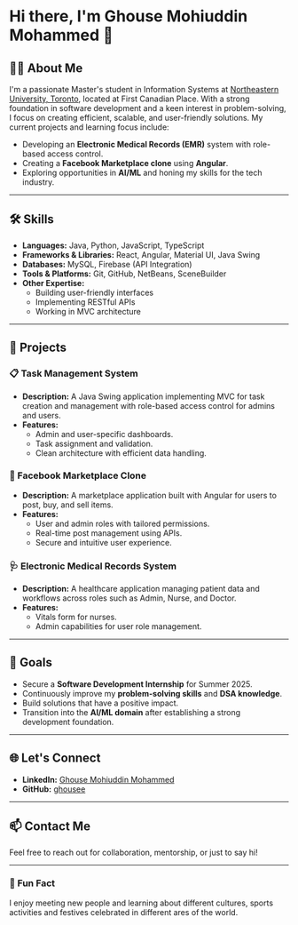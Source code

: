 # Hi there, I'm Ghouse Mohiuddin Mohammed 👋

## 👨‍💻 About Me

I'm a passionate Master's student in Information Systems at [Northeastern University, Toronto](https://www.northeastern.edu/), located at First Canadian Place. With a strong foundation in software development and a keen interest in problem-solving, I focus on creating efficient, scalable, and user-friendly solutions. My current projects and learning focus include:

- Developing an **Electronic Medical Records (EMR)** system with role-based access control.
- Creating a **Facebook Marketplace clone** using **Angular**.
- Exploring opportunities in **AI/ML** and honing my skills for the tech industry.

---

## 🛠️ Skills

- **Languages:** Java, Python, JavaScript, TypeScript
- **Frameworks & Libraries:** React, Angular, Material UI, Java Swing
- **Databases:** MySQL, Firebase (API Integration)
- **Tools & Platforms:** Git, GitHub, NetBeans, SceneBuilder
- **Other Expertise:**
  - Building user-friendly interfaces
  - Implementing RESTful APIs
  - Working in MVC architecture

---

## 💼 Projects

### 📋 Task Management System
- **Description:** A Java Swing application implementing MVC for task creation and management with role-based access control for admins and users.
- **Features:**
  - Admin and user-specific dashboards.
  - Task assignment and validation.
  - Clean architecture with efficient data handling.

### 🛒 Facebook Marketplace Clone
- **Description:** A marketplace application built with Angular for users to post, buy, and sell items.
- **Features:**
  - User and admin roles with tailored permissions.
  - Real-time post management using APIs.
  - Secure and intuitive user experience.

### 🩺 Electronic Medical Records System
- **Description:** A healthcare application managing patient data and workflows across roles such as Admin, Nurse, and Doctor.
- **Features:**
  - Vitals form for nurses.
  - Admin capabilities for user role management.

---

## 🎯 Goals

- Secure a **Software Development Internship** for Summer 2025.
- Continuously improve my **problem-solving skills** and **DSA knowledge**.
- Build solutions that have a positive impact.
- Transition into the **AI/ML domain** after establishing a strong development foundation.

---

## 🌐 Let's Connect

- **LinkedIn:** [Ghouse Mohiuddin Mohammed](https://www.linkedin.com/in/ghouse-mohiuddin-mohammed/)
- **GitHub:** [ghousee](https://github.com/ghousee)

---

## 📫 Contact Me

Feel free to reach out for collaboration, mentorship, or just to say hi!

---

### 🚀 Fun Fact

I enjoy meeting new people and learning about different cultures, sports activities and festives celebrated in different ares of the world. 
